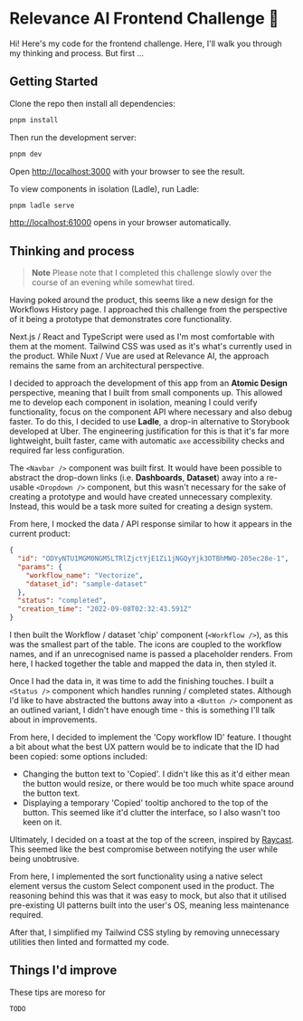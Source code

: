 # Relevance AI Frontend Challenge 🥊

Hi! Here's my code for the frontend challenge. Here, I'll walk you through my thinking and process. But first ...

## Getting Started

Clone the repo then install all dependencies:

```bash
pnpm install
```

Then run the development server:

```bash
pnpm dev
```

Open [http://localhost:3000](http://localhost:3000) with your browser to see the result.

To view components in isolation (Ladle), run Ladle:

```bash
pnpm ladle serve
```

[http://localhost:61000](http://localhost:61000) opens in your browser automatically.

## Thinking and process

> **Note**
> Please note that I completed this challenge slowly over the course of an evening while somewhat tired.

Having poked around the product, this seems like a new design for the Workflows History page. I approached this challenge from the perspective of it
being a prototype that demonstrates core functionality.

Next.js / React and TypeScript were used as I'm most comfortable with them at the moment. Tailwind CSS was used as it's what's currently used
in the product. While Nuxt / Vue are used at Relevance AI, the approach remains the same from an architectural perspective.

I decided to approach the development of this app from an **Atomic Design** perspective, meaning that I built from small components up.
This allowed me to develop each component in isolation, meaning I could verify functionality, focus on the component API where necessary
and also debug faster. To do this, I decided to use **Ladle**, a drop-in alternative to Storybook developed at Uber. The engineering justification for
this is that it's far more lightweight, built faster, came with automatic `axe` accessibility checks and required far less configuration.

The `<Navbar />` component was built first. It would have been possible to abstract the drop-down links (i.e. **Dashboards**, **Dataset**) away into a re-usable
`<Dropdown />` component, but this wasn't necessary for the sake of creating a prototype and would have created unnecessary complexity. Instead, this would be
a task more suited for creating a design system.

From here, I mocked the data / API response similar to how it appears in the current product:

```json
{
  "id": "ODYyNTU1MGM0NGM5LTRlZjctYjE1Zi1jNGQyYjk3OTBhMWQ-205ec28e-1",
  "params": {
    "workflow_name": "Vectorize",
    "dataset_id": "sample-dataset"
  },
  "status": "completed",
  "creation_time": "2022-09-08T02:32:43.591Z"
}
```

I then built the Workflow / dataset 'chip' component (`<Workflow />`), as this was the smallest part of the table. The icons are coupled to the workflow
names, and if an unrecognised name is passed a placeholder renders. From here, I hacked together the table and mapped the data in, then styled it.

Once I had the data in, it was time to add the finishing touches. I built a `<Status />` component which handles running / completed states. Although I'd like to have abstracted the buttons away into a `<Button />` component as an outlined variant, I didn't have enough time - this is something I'll talk about in improvements.

From here, I decided to implement the 'Copy workflow ID' feature. I thought a bit about what the best UX pattern would be to indicate that the ID had been copied: some options included:

- Changing the button text to 'Copied'. I didn't like this as it'd either mean the button would resize, or there would be too much white space around the button text.
- Displaying a temporary 'Copied' tooltip anchored to the top of the button. This seemed like it'd clutter the interface, so I also wasn't too keen on it.

Ultimately, I decided on a toast at the top of the screen, inspired by [Raycast](https://developers.raycast.com/api-reference/feedback/hud). This seemed like the best compromise between notifying the user while being unobtrusive.

From here, I implemented the sort functionality using a native select element versus the custom Select component used in the product. The reasoning behind this was that it was easy to mock, but also that it utilised pre-existing UI patterns built into the user's OS, meaning less maintenance required.

After that, I simplified my Tailwind CSS styling by removing unnecessary utilities then linted and formatted my code.

## Things I'd improve

These tips are moreso for

`TODO`
